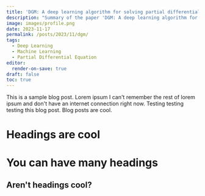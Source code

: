 ```yaml
---
title: 'DGM: A deep learning algorithm for solving partial differential equations'
description: "Summary of the paper 'DGM: A deep learning algorithm for solving partial differential equations' published in Journal of Computational Physics 2018"
image: images/profile.png
date: 2023-11-17
permalink: /posts/2023/11/dgm/
tags:
  - Deep Learning 
  - Machine Learning
  - Partial Differential Equation
editor:
  render-on-save: true
draft: false
toc: true
---
```



This is a sample blog post. Lorem ipsum I can't remember the rest of lorem ipsum and don't have an internet connection right now. Testing testing testing this blog post. Blog posts are cool.

Headings are cool
======

You can have many headings
======

Aren't headings cool?
------